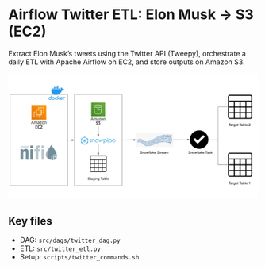 # Airflow Twitter ETL: Elon Musk → S3 (EC2)

Extract Elon Musk’s tweets using the Twitter API (Tweepy), orchestrate a daily ETL with Apache Airflow on EC2, and store outputs on Amazon S3.

![Architecture](docs/architecture.png)

## Key files
- DAG: `src/dags/twitter_dag.py`
- ETL: `src/twitter_etl.py`
- Setup: `scripts/twitter_commands.sh`
